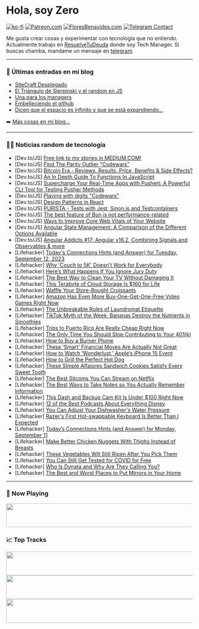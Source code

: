 # Hola, soy Zero

[![ko-fi](https://ko-fi.com/img/githubbutton_sm.svg)](https://ko-fi.com/J3J4N0LUK)
[![Patreon.com](https://img.shields.io/endpoint.svg?url=https%3A%2F%2Fshieldsio-patreon.vercel.app%2Fapi%3Fusername%3Dzerodragon%26type%3Dpatrons&style=for-the-badge)](https://patreon.com/zerodragon)
[![FloresBenavides.com](https://img.shields.io/website?down_message=oops&label=MiBlog&style=for-the-badge&up_message=online&url=https%3A%2F%2Ffloresbenavides.com)](https://floresbenavides.com)
[![Telegram Contact](https://img.shields.io/badge/escr%C3%ADbeme-ZeroDragon-%2326A5E4?style=for-the-badge&logo=telegram)](https://t.me/zerodragon)

Me gusta crear cosas y experimentar con tecnología que no entiendo.
Actualmente trabajo en [ResuelveTuDeuda](http://github.com/resuelve) donde soy Tech Manager.
Si buscas chamba, mandame un mensaje en [telegram](https://t.me/zerodragon).

---

### 📕 Últimas entradas en mi blog
<!-- BLOG-POST-LIST:START -->
- [SiteCraft Desplegado](https://floresbenavides.com/sitecraft-desplegado/)
- [El Triángulo de Sierpinski y el random en JS](https://floresbenavides.com/el-triangulo-de-sierpinski-y-el-random-en-js/)
- [Una para los managers](https://floresbenavides.com/una-para-los-managers/)
- [Embelleciendo el github](https://floresbenavides.com/embelleciendo-el-github/)
- [Dicen que el espacio es infinito y que se está expandiendo…](https://floresbenavides.com/dicen-que-el-espacio-es-infinito-y-que-se-esta-expandiendo/)
<!-- BLOG-POST-LIST:END -->

➡️ [Más cosas en mi blog...](https://floresbenavides.com)

---

### 👨‍💻 Noticias random de tecnología
<!-- TECH-POSTS:START -->
- [Dev.to/JS] [Free link to my stories in MEDIUM.COM!](https://dev.to/kristiyan_velkov/free-link-to-my-stories-in-mediumcom-343i)
- [Dev.to/JS] [Find The Parity Outlier &quot;Codewars&quot;](https://dev.to/richeskelechi/find-the-parity-outlier-codewars-1ll)
- [Dev.to/JS] [Bitcoin Era - Reviews, Results, Price, Benefits &amp; Side Effects?](https://dev.to/bitcoinera81242/bitcoin-era-reviews-results-price-benefits-side-effects-4b3)
- [Dev.to/JS] [An In Depth Guide To Functions In JavaScript](https://dev.to/binaminbinka1/an-in-depth-guide-to-functions-in-javascript-47c5)
- [Dev.to/JS] [Supercharge Your Real-Time Apps with Pushert: A Powerful CLI Tool for Testing Pusher Methods](https://dev.to/feisalramar/supercharge-your-real-time-apps-with-pushert-a-powerful-cli-tool-for-testing-pusher-methods-1gh6)
- [Dev.to/JS] [Playing with digits &quot;Codewars&quot;](https://dev.to/richeskelechi/playing-with-digits-codewars-akl)
- [Dev.to/JS] [Design Patterns in React](https://dev.to/shriharimurali/design-patterns-in-react-4bg9)
- [Dev.to/JS] [PURISTA - Tests with Jest, Sinon.js and Testcontainers](https://dev.to/purista/purista-tests-with-jest-sinonjs-and-testcontainers-31lh)
- [Dev.to/JS] [The best feature of Bun is not performance-related](https://dev.to/michalkuncio/the-best-feature-of-bun-is-not-performance-related-4f66)
- [Dev.to/JS] [Ways to Improve Core Web Vitals of Your Website](https://dev.to/ifourtechnolab/ways-to-improve-core-web-vitals-of-your-website-2k4e)
- [Dev.to/JS] [Angular State Management: A Comparison of the Different Options Available](https://dev.to/chintanonweb/angular-state-management-a-comparison-of-the-different-options-available-100e)
- [Dev.to/JS] [Angular Addicts #17: Angular v16.2, Combining Signals and Observables &amp; more](https://dev.to/this-is-angular/angular-addicts-17-angular-v162-combining-signals-and-observables-more-1k33)
- [Lifehacker] [Today&#39;s Connections Hints &lpar;and Answer&rpar; for Tuesday, September 12, 2023](https://lifehacker.com/connections-answer-today-september-12-2023-1850824829)
- [Lifehacker] [Why &#39;Couch to 5K&#39; Doesn&#39;t Work for Everybody](https://lifehacker.com/the-case-against-couch-to-5k-and-what-to-try-instead-1847387867)
- [Lifehacker] [Here’s What Happens If You Ignore Jury Duty](https://lifehacker.com/here-s-what-happens-if-you-ignore-jury-duty-1850827136)
- [Lifehacker] [The Best Way to Clean Your TV Without Damaging It](https://lifehacker.com/the-best-way-to-clean-your-tv-without-damaging-it-1849643169)
- [Lifehacker] [This Terabyte of Cloud Storage Is $160 for Life](https://lifehacker.com/this-terabyte-of-cloud-storage-is-160-for-life-1850814435)
- [Lifehacker] [Waffle Your Store-Bought Croissants](https://lifehacker.com/waffled-ham-and-cheese-croissant-recipe-1850826726)
- [Lifehacker] [Amazon Has Even More Buy-One-Get-One-Free Video Games Right Now](https://lifehacker.com/amazon-has-buy-one-get-one-free-video-games-right-now-1850780431)
- [Lifehacker] [The Unbreakable Rules of Laundromat Etiquette](https://lifehacker.com/the-unbreakable-rules-of-laundromat-etiquette-1850826353)
- [Lifehacker] [TikTok Myth of the Week: Bananas Destroy the Nutrients in Smoothies](https://lifehacker.com/tiktok-myth-of-the-week-bananas-destroy-the-nutrients-1850825839)
- [Lifehacker] [Trips to Puerto Rico Are Really Cheap Right Now](https://lifehacker.com/cheap-puerto-rico-flights-1850826042)
- [Lifehacker] [The Only Time You Should Stop Contributing to Your 401&lpar;k&rpar;](https://lifehacker.com/the-only-time-you-should-stop-contributing-to-your-401-1850804903)
- [Lifehacker] [How to Buy a Burner Phone](https://lifehacker.com/how-to-buy-a-burner-phone-1843905326)
- [Lifehacker] [These ‘Smart’ Financial Moves Are Actually Not Great](https://lifehacker.com/these-smart-financial-moves-are-actually-not-great-1850825607)
- [Lifehacker] [How to Watch ‘Wonderlust,’ Apple’s iPhone 15 Event](https://lifehacker.com/how-to-watch-apple-s-iphone-event-1850825545)
- [Lifehacker] [How to Grill the Perfect Hot Dog](https://lifehacker.com/how-to-grill-the-perfect-hot-dog-1849024040)
- [Lifehacker] [These Simple Alfajores Sandwich Cookies Satisfy Every Sweet Tooth](https://lifehacker.com/these-simple-alfajores-sandwich-cookies-satisfy-every-s-1850825304)
- [Lifehacker] [The Best Sitcoms You Can Stream on Netflix](https://lifehacker.com/best-netflix-sitcoms-1850823337)
- [Lifehacker] [The Best Ways to Take Notes so You Actually Remember Information](https://lifehacker.com/best-note-taking-methods-1849535943)
- [Lifehacker] [This Dash and Backup Cam Kit Is Under $100 Right Now](https://lifehacker.com/this-dash-and-backup-cam-kit-is-under-100-right-now-1850820290)
- [Lifehacker] [12 of the Best Podcasts About Everything Disney](https://lifehacker.com/best-disney-podcasts-1850823468)
- [Lifehacker] [You Can Adjust Your Dishwasher&#39;s Water Pressure](https://lifehacker.com/you-can-adjust-your-dishwashers-water-pressure-1850824223)
- [Lifehacker] [Razer&#39;s First Hot-swappable Keyboard Is Better Than I Expected](https://lifehacker.com/razer-blackwidow-v4-75-review-1850819950)
- [Lifehacker] [Today’s Connections Hints &lpar;and Answer&rpar; for Monday, September 11](https://lifehacker.com/connections-answer-today-september-11-2023-1850824666)
- [Lifehacker] [Make Better Chicken Nuggets With Thighs Instead of Breasts](https://lifehacker.com/make-better-chicken-nuggets-with-thighs-instead-of-brea-1850819916)
- [Lifehacker] [These Vegetables Will Still Ripen After You Pick Them](https://lifehacker.com/what-vegetables-ripen-after-picking-1850819532)
- [Lifehacker] [You Can Still Get Tested for COVID for Free](https://lifehacker.com/find-free-covid-testing-1850819516)
- [Lifehacker] [Who Is Dynata and Why Are They Calling You?](https://lifehacker.com/who-is-dynata-and-why-are-they-calling-you-1850819389)
- [Lifehacker] [The Best and Worst Places to Put Mirrors in Your Home](https://lifehacker.com/the-best-and-worst-places-to-put-mirrors-in-your-home-1850819977)<!-- TECH-POSTS:END -->

---

### 🎵 Now Playing
<a href="https://spotify-now-playing-dun.vercel.app/now-playing?open"><img src="https://spotify-now-playing-dun.vercel.app/now-playing" width="540" height="64"></a>

### 📈 Top Tracks
<a href="https://spotify-now-playing-dun.vercel.app/top-tracks?i=1&open"><img src="https://spotify-now-playing-dun.vercel.app/top-tracks?i=1" width="540" height="64"></a>
<a href="https://spotify-now-playing-dun.vercel.app/top-tracks?i=2&open"><img src="https://spotify-now-playing-dun.vercel.app/top-tracks?i=2" width="540" height="64"></a>
<a href="https://spotify-now-playing-dun.vercel.app/top-tracks?i=3&open"><img src="https://spotify-now-playing-dun.vercel.app/top-tracks?i=3" width="540" height="64"></a>
